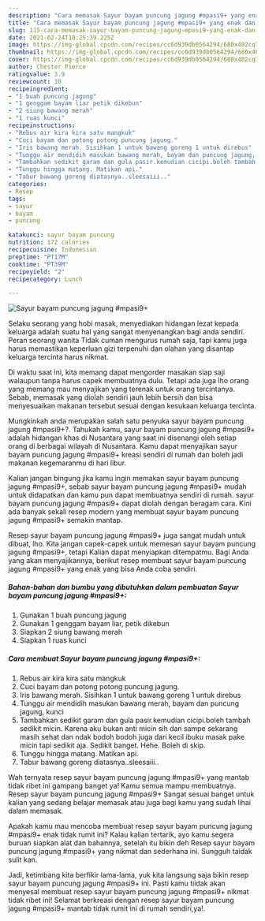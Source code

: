 ```yaml
---
description: "Cara memasak Sayur bayam puncung jagung #mpasi9+ yang enak dan Mudah Dibuat"
title: "Cara memasak Sayur bayam puncung jagung #mpasi9+ yang enak dan Mudah Dibuat"
slug: 115-cara-memasak-sayur-bayam-puncung-jagung-mpasi9-yang-enak-dan-mudah-dibuat
date: 2021-02-24T18:25:39.225Z
image: https://img-global.cpcdn.com/recipes/cc6d939db0564294/680x482cq70/sayur-bayam-puncung-jagung-mpasi9-foto-resep-utama.jpg
thumbnail: https://img-global.cpcdn.com/recipes/cc6d939db0564294/680x482cq70/sayur-bayam-puncung-jagung-mpasi9-foto-resep-utama.jpg
cover: https://img-global.cpcdn.com/recipes/cc6d939db0564294/680x482cq70/sayur-bayam-puncung-jagung-mpasi9-foto-resep-utama.jpg
author: Chester Pierce
ratingvalue: 3.9
reviewcount: 10
recipeingredient:
- "1 buah puncung jagung"
- "1 genggam bayam liar petik dikebun"
- "2 siung bawang merah"
- "1 ruas kunci"
recipeinstructions:
- "Rebus air kira kira satu mangkuk"
- "Cuci bayam dan potong potong puncung jagung."
- "Iris bawang merah. Sisihkan 1 untuk bawang goreng 1 untuk direbus"
- "Tunggu air mendidih masukan bawang merah, bayam dan puncung jagung, kunci"
- "Tambahkan sedikit garam dan gula pasir.kemudian cicipi.boleh tambah sedikit micin. Karena aku bukan anti micin sih dan sampe sekarang masih sehat dan ndak bodoh bodoh juga dari kecil ibuku masak pake micin tapi sedikit aja. Sedikit banget. Hehe. Boleh di skip."
- "Tunggu hingga matang. Matikan api."
- "Tabur bawang goreng diatasnya..sleesaiii.."
categories:
- Resep
tags:
- sayur
- bayam
- puncung

katakunci: sayur bayam puncung 
nutrition: 172 calories
recipecuisine: Indonesian
preptime: "PT17M"
cooktime: "PT39M"
recipeyield: "2"
recipecategory: Lunch

---
```



![Sayur bayam puncung jagung #mpasi9+](https://img-global.cpcdn.com/recipes/cc6d939db0564294/680x482cq70/sayur-bayam-puncung-jagung-mpasi9-foto-resep-utama.jpg)

Selaku seorang yang hobi masak, menyediakan hidangan lezat kepada keluarga adalah suatu hal yang sangat menyenangkan bagi anda sendiri. Peran seorang  wanita Tidak cuman mengurus rumah saja, tapi kamu juga harus memastikan keperluan gizi terpenuhi dan olahan yang disantap keluarga tercinta harus nikmat.

Di waktu  saat ini, kita memang dapat mengorder masakan siap saji walaupun tanpa harus capek membuatnya dulu. Tetapi ada juga lho orang yang memang mau menyajikan yang terenak untuk orang tercintanya. Sebab, memasak yang diolah sendiri jauh lebih bersih dan bisa menyesuaikan makanan tersebut sesuai dengan kesukaan keluarga tercinta. 



Mungkinkah anda merupakan salah satu penyuka sayur bayam puncung jagung #mpasi9+?. Tahukah kamu, sayur bayam puncung jagung #mpasi9+ adalah hidangan khas di Nusantara yang saat ini disenangi oleh setiap orang di berbagai wilayah di Nusantara. Kamu dapat menyajikan sayur bayam puncung jagung #mpasi9+ kreasi sendiri di rumah dan boleh jadi makanan kegemaranmu di hari libur.

Kalian jangan bingung jika kamu ingin memakan sayur bayam puncung jagung #mpasi9+, sebab sayur bayam puncung jagung #mpasi9+ mudah untuk didapatkan dan kamu pun dapat membuatnya sendiri di rumah. sayur bayam puncung jagung #mpasi9+ dapat diolah dengan beragam cara. Kini ada banyak sekali resep modern yang membuat sayur bayam puncung jagung #mpasi9+ semakin mantap.

Resep sayur bayam puncung jagung #mpasi9+ juga sangat mudah untuk dibuat, lho. Kita jangan capek-capek untuk memesan sayur bayam puncung jagung #mpasi9+, tetapi Kalian dapat menyiapkan ditempatmu. Bagi Anda yang akan menyajikannya, berikut resep membuat sayur bayam puncung jagung #mpasi9+ yang enak yang bisa Anda coba sendiri.

<!--inarticleads1-->

##### Bahan-bahan dan bumbu yang dibutuhkan dalam pembuatan Sayur bayam puncung jagung #mpasi9+:

1. Gunakan 1 buah puncung jagung
1. Gunakan 1 genggam bayam liar, petik dikebun
1. Siapkan 2 siung bawang merah
1. Siapkan 1 ruas kunci




<!--inarticleads2-->

##### Cara membuat Sayur bayam puncung jagung #mpasi9+:

1. Rebus air kira kira satu mangkuk
1. Cuci bayam dan potong potong puncung jagung.
1. Iris bawang merah. Sisihkan 1 untuk bawang goreng 1 untuk direbus
1. Tunggu air mendidih masukan bawang merah, bayam dan puncung jagung, kunci
1. Tambahkan sedikit garam dan gula pasir.kemudian cicipi.boleh tambah sedikit micin. Karena aku bukan anti micin sih dan sampe sekarang masih sehat dan ndak bodoh bodoh juga dari kecil ibuku masak pake micin tapi sedikit aja. Sedikit banget. Hehe. Boleh di skip.
1. Tunggu hingga matang. Matikan api.
1. Tabur bawang goreng diatasnya..sleesaiii..




Wah ternyata resep sayur bayam puncung jagung #mpasi9+ yang mantab tidak ribet ini gampang banget ya! Kamu semua mampu membuatnya. Resep sayur bayam puncung jagung #mpasi9+ Sangat sesuai banget untuk kalian yang sedang belajar memasak atau juga bagi kamu yang sudah lihai dalam memasak.

Apakah kamu mau mencoba membuat resep sayur bayam puncung jagung #mpasi9+ enak tidak rumit ini? Kalau kalian tertarik, ayo kamu segera buruan siapkan alat dan bahannya, setelah itu bikin deh Resep sayur bayam puncung jagung #mpasi9+ yang nikmat dan sederhana ini. Sungguh taidak sulit kan. 

Jadi, ketimbang kita berfikir lama-lama, yuk kita langsung saja bikin resep sayur bayam puncung jagung #mpasi9+ ini. Pasti kamu tiidak akan menyesal membuat resep sayur bayam puncung jagung #mpasi9+ nikmat tidak ribet ini! Selamat berkreasi dengan resep sayur bayam puncung jagung #mpasi9+ mantab tidak rumit ini di rumah sendiri,ya!.

